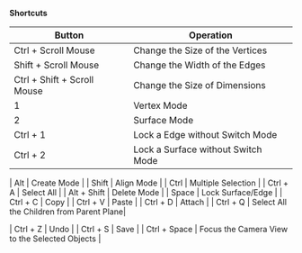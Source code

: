**Shortcuts**

| **Button** | **Operation** |
| --- | --- |
| Ctrl + Scroll Mouse | Change the Size of the Vertices|
| Shift + Scroll Mouse | Change the Width of the Edges|
| Ctrl + Shift + Scroll Mouse | Change the Size of Dimensions |
| 1 | Vertex Mode |
| 2 | Surface Mode |
| Ctrl + 1 | Lock a Edge without Switch Mode |
| Ctrl + 2 | Lock a Surface without Switch Mode |

| Alt | Create Mode |
| Shift | Align Mode |
| Ctrl | Multiple Selection |
| Ctrl + A | Select All |
| Alt + Shift | Delete Mode |
| Space | Lock Surface/Edge |
| Ctrl + C | Copy |
| Ctrl + V | Paste |
| Ctrl + D | Attach |
| Ctrl + Q | Select All the Children from Parent Plane|


| Ctrl + Z | Undo |
| Ctrl + S | Save |
| Ctrl + Space | Focus the Camera View to the Selected Objects |



